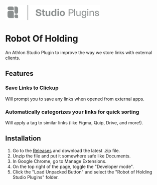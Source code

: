 ![](https://raw.githubusercontent.com/athlonstudio/Robot-Of-Holding_Studio-Plugins/main/images/studio-plugins.svg?token=GHSAT0AAAAAACPFF45T3Q4BAJBADBUPO65YZP3CUDQ)
# Robot Of Holding
An Athlon Studio Plugin to improve the way we store links with external clients. 

## Features
### Save Links to Clickup
Will prompt you to save any links when opened from external apps.

### Automatically categorizes your links for quick sorting
Will apply a tag to similar links (like Figma, Quip, Drive, and more!).

## Installation
1. Go to the [Releases](https://github.com/athlonstudio/Robot-Of-Holding_Studio-Plugins/releases) and download the latest .zip file.
2. Unzip the file and put it somewhere safe like Documents.
3. In Google Chrome, go to Manage Extensions.
5. On the top right of the page, toggle the "Developer mode".
6. Click the "Load Unpacked Button" and select the "Robot of Holding Studio Plugins" folder.
